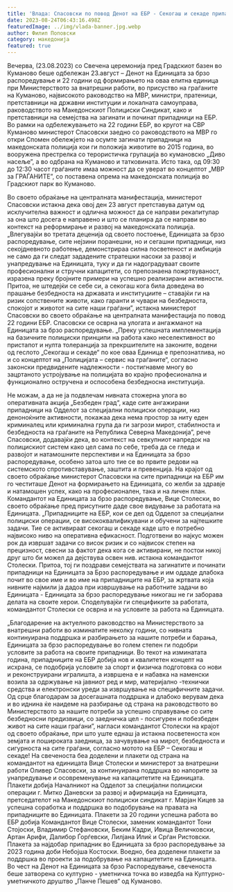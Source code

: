 ```yaml
---
title: 'Влада: Спасовски по повод Денот на ЕБР - Секогаш и секаде припадниците на ЕБР демонстрираа силна професионална посветеност во зачувувањето на мирот и безбедноста на татковината - 23 АВГУСТ 2023'
date: 2023-08-24T06:43:16.498Z
featuredImage: ../img/vlada-banner.jpg.webp
author: Филип Поповски
category: македонија
featured: true
---
```

Вечерва, (23.08.2023) со Свечена церемонија пред Градскиот базен во Куманово беше одбележан 23.август – Денот на Единицата за брзо распоредување и 22 години од формирањето на оваа елитна единица при Министерството за внатрешни работи, во присуство на граѓаните на Куманово, највисокото раководство на МВР, министри, пратеници, претставници на државни институции и локалната самоуправа, раководството на Македонскиот Полициски Синдикат, како и претставници на семејства на загинати и починат припадници на ЕБР. Во рамки на одбележувањето на 22 години ЕБР, во кругот на СВР Куманово министерот Спасовски заедно со раководството на МВР го откри Спомен обележјето на осумте загинати припадници на македонската полиција кои ги положија животите во 2015 година, во вооружена престрелка со терористичка групација во кумановско „Диво насеље”, а во одбрана на Куманово и татковината. Исто така, од 09:30 до 12:30 часот граѓаните имаа можност да се уверат во концептот „МВР за ГРАЃАНИТЕ”, со поставена опрема на македонската полиција во Градскиот парк во Куманово.

Во своето обраќање на централната манифестација, министерот Спасовски истакна дека овој ден 23 август претставува датум од исклучителна важност и одлична можност да се направи рекапитулар за она што досега е направено и што се планира да се направи во контекст на реформирање и развој на македонската полиција. „Влегувајќи во третата деценија од своето постоење, Единицата за брзо распоредување, сите нејзини поранешни, но и сегашни припадници, низ секојдневното работење, демонстрираа силна посветеност и амбиција не само да ги следат зададените стратешки насоки за развој и унапредување на Единицата, туку и да ги надоградуваат своите професионални и стручни капацитети, со препознаена пожртвуваност, изразена преку бројните примери на успешно реализирани активности. Притоа, не штедејќи се себе си, а секогаш кога била доведена во прашање безбедноста на државата и институциите – ставајќи ги на ризик сопствените животи, како гаранти и чувари на безбедноста, спокојот и животот на сите наши граѓани”, истакна министерот Спасовски во своето обраќање на централната манифестација по повод 22 години ЕБР. Спасовски се осврна на улогата и ангажманот на Единицата за брзо распоредување. „Преку успешната имплементација на базичните полициски принципи на работа како неселективност во пристапот и нулта толеранција за прекршителите на законите, водени од геслото „Секогаш и секаде“ по кое оваа Единица е препознатлива, но и со концептот на „Полицијата – сервис на граѓаните“, согласно законски предвидените надлежности - постигнавме многу во зацртаното устројување на полицијата во крајно професионална и функционално остручена и оспособена безбедносна институција.

Не можам, а да не ја подвлечам нивната стожерна улога во оперативната акција „Безбеден град“, каде сите ангажирани припадници на Одделот за специјални полициски операции, низ деноноќните активности, покажаа дека нема простор за ниту еден криминалец или криминална група да ги загрози мирот, стабилноста и безбедноста на граѓаните на Република Северна Македонија”, рече Спасовски, додавајќи дека, во контекст на севкупниот напредок на полицискиот систем како цел сама по себе, треба да се гледа и развојот и натамошните перспективи и на Единицата за брзо распоредување, особено затоа што тие се во првите редови на системското спротивставување, заштита и превенција. На крајот од своето обраќање министерот Спасовски на сите припадници на ЕБР им го честиташе Денот на формирањето на Единицата, со желби за здравје и натамошен успех, како на професионален, така и на личен план.
Командантот на Единицата за брзо распоредување, Вице Столески, во своето обраќање пред присутните даде свое видување за работата на Единицата. „Припадниците на ЕБР, кои се дел од Одделот за специјални полициски операции, се висококвалификувани и обучени за најтешките задачи. Тие се активираат секогаш и секаде каде што е потребно највисоко ниво на оперативна ефикасност. Подготвени во најкус можен рок да извршат задачи со висок ризик и со највисок степен на прецизност, свесни за фактот дека кога се активирани, не постои никој друг што би можел да дејствува освен нив. истакна командантот Столески. Притоа, тој ги поздрави семејствата на загинатите и починати припадници на Единицата за Брзо распоредување и им оддаде длабока почит во свое име и во име на припадниците на ЕБР, за жртвата која нивните најмили ја дадоа при извршување на работните задачи во Единицата - Единицата за брзо распоредување никогаш не ги заборава делата на своите херои. Споделувајќи ги спецификите за работата, командантот Столески се осврна и на условите за работа на Единицата.

„Благодарение на актуелното раководство на Министерството за внатрешни работи во изминатите неколку години, со нивната континуирана поддршка и разбирањето за нашите потреби и барања, Единицата за брзо распоредување во голем степен ги подобри условите за работа на своите припадници. Во текот на изминатата година, припадниците на ЕБР добија нов и квалитетен концепт на исхрана, се подобрија условите за спорт и физичка подготовка со нови и реконструирани игралишта, а извршена е и набавка на наменски возила за одржување на јавниот ред и мир, материјално -технички средства и електронски уреди за извршување на специфичните задачи. Од срце благодарам за досегашната поддршка и длабоко верувам дека и во иднина ќе наидеме на разбирање од страна на раководството во Министерството за нашите потреби за успешно справување со сите безбедносни предизвици, со заедничка цел - посигурен и побезбеден живот на сите наши граѓани”, нагласи командантот Столески на крајот од своето обраќање, при што уште еднаш ја истакна посветеноста кон земјата и пошироката заедница, за зачувување на мирот, безбедноста и сигурноста на сите граѓани, согласно мотото на ЕБР – Секогаш и секаде!
На свеченоста беа доделени и плакети од страна на командантот на единицата Вице Столески и министерот за внатрешни работи Оливер Спасовски, за континуирана поддршка во напорите за унапредување и осовременување на капацитетите на Единицата.
Плакети добија Началникот на Одделот за специјални полициски операции г. Митко Даневски за развој и афирмација на Единицата, претседателот на Македонскиот полициски синдикат г. Марјан Кицев за успешна соработка и поддршка во подобрување на правата на припадниците во Единицата. Плакети за 20 години успешна работа во ЕБР добија Командантот Вице Столески, заменик командантот Тони Стојоски, Владимир Стефановски, Беким Кадри, Ивица Величковски, Артан Арифи, Далибор Ѓорѓевски, Лилјана Илиќ и Срѓан Ристовски. Плакета за најдобар припадник во Единицата за брзо распоредување за 2023 година доби Небојша Костоски. Воедно, беа доделени плакети за поддршка во проекти за подобрување на капацитетите на Единицата.
Во чест на Денот на Единицата за брзо Распоредување, свеченоста беше затворена со културно - уметничка точка во изведба на Културно-уметничкото друштво „Панче Пешев“ од Куманово.
 
